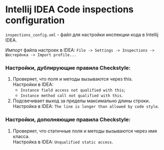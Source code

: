 # Intellij IDEA Code inspections configuration #

`inspections_config.xml` - файл для настройки инспекции кода в Intellij IDEA.

Импорт файла настроек в IDEA: `File -> Settings -> Inspections -> Шестерёнка -> Import profile...`

### Настройки, дублирующие правила Checkstyle:

1. Проверяет, что поля и методы вызываются через this.
   <br>Настройки в IDEA:
   - `Instance field access not qualified with this`;
   - `Instance method call not qualified with this`.
2. Подсвечивает выход за пределы максимально длины строки.
   <br>Настройка в IDEA: `The line is longer than allowed by code style`.

### Настройки, дополняющие правила Checkstyle:

1. Проверяет, что статичные поля и методы вызываются через имя класса.
   <br>Настройка в IDEA: `Unqualified static access`.  
